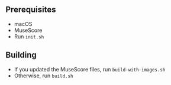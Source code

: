 ## Prerequisites

* macOS
* MuseScore
* Run `init.sh`

## Building

* If you updated the MuseScore files, run `build-with-images.sh`
* Otherwise, run `build.sh`
